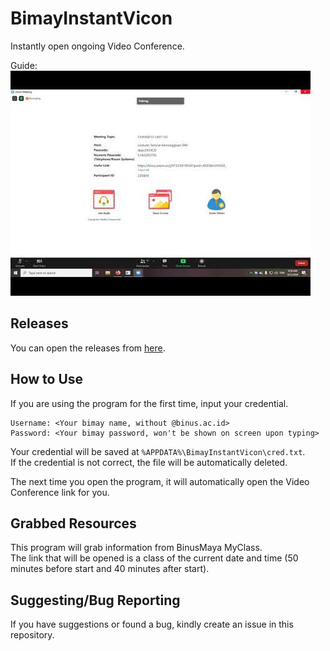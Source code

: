 # BimayInstantVicon

Instantly open ongoing Video Conference.

Guide:  
[![Youtube Video Link](youtube.jpg)](https://youtu.be/45hP3AvikB8 "Click to watch")

## Releases

You can open the releases from [here](https://github.com/ayangd/BimayInstantVicon/releases).

## How to Use

If you are using the program for the first time, input your credential.

    Username: <Your bimay name, without @binus.ac.id>
    Password: <Your bimay password, won't be shown on screen upon typing>

Your credential will be saved at `%APPDATA%\BimayInstantVicon\cred.txt`.  
If the credential is not correct, the file will be automatically deleted.

The next time you open the program, it will automatically open the Video Conference link for you.

## Grabbed Resources

This program will grab information from BinusMaya MyClass.  
The link that will be opened is a class of the current date and time (50 minutes before start and 40 minutes after start).

## Suggesting/Bug Reporting

If you have suggestions or found a bug, kindly create an issue in this repository.